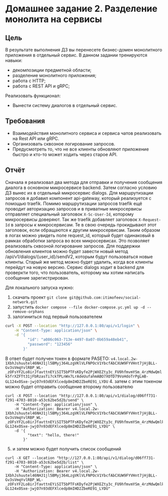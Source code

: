 # Домашнее задание 2. Разделение монолита на сервисы

## Цель
В результате выполнения ДЗ вы перенесете бизнес-домен монолитного приложения в отдельный сервис.
В данном задании тренируются навыки:
- декомпозиции предметной области;
- разделение монолитного приложения;
- работа с HTTP;
- работа с REST API и gRPC;

Реализовать функционал:
- Вынести систему диалогов в отдельный сервис.

## Требования
- Взаимодействия монолитного сервиса и сервиса чатов реализовать на Rest API или gRPC.
- Организовать сквозное логирование запросов.
- Предусмотреть то, что не все клиенты обновляют приложение быстро и кто-то может ходить через старое API.

## Отчёт
Сначала я реализовал два метода для отправки и получения сообщения диалога в основном микросервисе backend.
Затем согласно условию ДЗ вынес их в отдельный микросервис dialogs.
Для маршрутизации запросов я добавил компонент api-gateway, который реализуется с помощью traefik. 
Помимо маршрутизации запросов traefik ещё проводит авторизацию запросов и в приватные микросервисы отправляет специальный заголовок `X-Sc-User-Id`, которому микросервисы доверяют.
Так же traefik добавляет заголовок `X-Request-Id` в запросы к микросервисам. Те в свою очередь прокидывают этот заголовок, если обращаются к другим микросервисам. 
Таким образом в логах можно увидеть поле request_id, который будет одинаковый в рамках обработки запроса во всех микросервисах. Это позволяет реализовать сквозной логирование запросов.
Для поддержки обновления клиентов можно будет завести новый метод /api/v1/dialogs/{user_id}/sendV2, которым будут пользоваться новые клиенты. Старый же метод можно будет удалить, когда все клиенты перейдут на новую версию.
Сервис dialogs ходит в backend для проверкти того, что пользователь, которому мы хотим написать сообщение зарегистрирован.

Для локального запуска нужно:
1. скачать проект `git clone git@github.com:itimofeev/social-network.git`
2. запустить `docker compose --file docker-compose.yc.yml up -d --remove-orphans`
3. залогиниться под первый пользователем 
```bash
curl -X POST --location "http://127.0.0.1:80/api/v1/login" \
    -H "Content-Type: application/json" \
    -d '{
          "id": "a086c063-713e-4497-8a07-0b659a48eb41",
          "password": "123456"
        }'
```
В ответ будет получен токен в формате PASETO:
`v4.local.2w-1XbhJshuutel46NHJ1jl5BMyj364LzgVKlVLFNPOcV1YbcfAbCXUW9FYVHnt7jHjBLL-Gv3sVmqYvlRBP_WL-_zOFsYF2Lo8irJfavttnEYiSIT5bPTFsKDyfe2PjWXEZty3c_FU9hfmvmYSm_4rzMdwQmlk5frXZFTt31jFbRzasTi7ckTPLnWx7LrAdeUufahmABO7XOTD79VoHdoTrPgLmB-GL124xOSxe-jwjO7n93dEFXlcedp8mIHD2ZbeRE91_LYDU`
4. затем с этим токеном можно будет отправить сообщение второму пользователю
```
curl -X POST --location "http://127.0.0.1:80/api/v1/dialog/d06ff731-f291-4703-8010-a53c62be5d2b/send" \
    -H "Content-Type: application/json" \
    -H "Authorization: Bearer v4.local.2w-1XbhJshuutel46NHJ1jl5BMyj364LzgVKlVLFNPOcV1YbcfAbCXUW9FYVHnt7jHjBLL-Gv3sVmqYvlRBP_WL-_zOFsYF2Lo8irJfavttnEYiSIT5bPTFsKDyfe2PjWXEZty3c_FU9hfmvmYSm_4rzMdwQmlk5frXZFTt31jFbRzasTi7ckTPLnWx7LrAdeUufahmABO7XOTD79VoHdoTrPgLmB-GL124xOSxe-jwjO7n93dEFXlcedp8mIHD2ZbeRE91_LYDU" \
    -d '{
          "text": "hello, there!"
        }'
```
5. и затем можно будет получить список сообщений
```
curl -X GET --location "http://127.0.0.1:80/api/v1/dialog/d06ff731-f291-4703-8010-a53c62be5d2b/list" \
    -H "Content-Type: application/json" \
    -H "Authorization: Bearer v4.local.2w-1XbhJshuutel46NHJ1jl5BMyj364LzgVKlVLFNPOcV1YbcfAbCXUW9FYVHnt7jHjBLL-Gv3sVmqYvlRBP_WL-_zOFsYF2Lo8irJfavttnEYiSIT5bPTFsKDyfe2PjWXEZty3c_FU9hfmvmYSm_4rzMdwQmlk5frXZFTt31jFbRzasTi7ckTPLnWx7LrAdeUufahmABO7XOTD79VoHdoTrPgLmB-GL124xOSxe-jwjO7n93dEFXlcedp8mIHD2ZbeRE91_LYDU"
```
